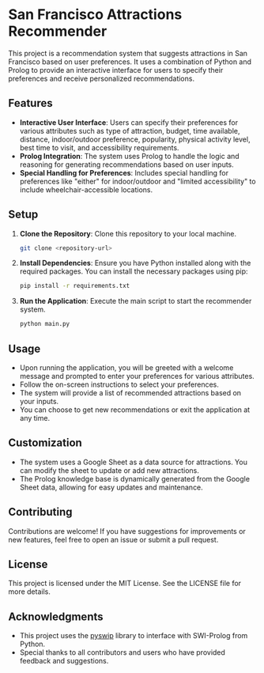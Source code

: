 # San Francisco Attractions Recommender

This project is a recommendation system that suggests attractions in San Francisco based on user preferences. It uses a combination of Python and Prolog to provide an interactive interface for users to specify their preferences and receive personalized recommendations.

## Features
- **Interactive User Interface**: Users can specify their preferences for various attributes such as type of attraction, budget, time available, distance, indoor/outdoor preference, popularity, physical activity level, best time to visit, and accessibility requirements.
- **Prolog Integration**: The system uses Prolog to handle the logic and reasoning for generating recommendations based on user inputs.
- **Special Handling for Preferences**: Includes special handling for preferences like "either" for indoor/outdoor and "limited accessibility" to include wheelchair-accessible locations.

## Setup
1. **Clone the Repository**: Clone this repository to your local machine.
   ```bash
   git clone <repository-url>
   ```
2. **Install Dependencies**: Ensure you have Python installed along with the required packages. You can install the necessary packages using pip:
   ```bash
   pip install -r requirements.txt
   ```
3. **Run the Application**: Execute the main script to start the recommender system.
   ```bash
   python main.py
   ```

## Usage
- Upon running the application, you will be greeted with a welcome message and prompted to enter your preferences for various attributes.
- Follow the on-screen instructions to select your preferences.
- The system will provide a list of recommended attractions based on your inputs.
- You can choose to get new recommendations or exit the application at any time.

## Customization
- The system uses a Google Sheet as a data source for attractions. You can modify the sheet to update or add new attractions.
- The Prolog knowledge base is dynamically generated from the Google Sheet data, allowing for easy updates and maintenance.

## Contributing
Contributions are welcome! If you have suggestions for improvements or new features, feel free to open an issue or submit a pull request.

## License
This project is licensed under the MIT License. See the LICENSE file for more details.

## Acknowledgments
- This project uses the [pyswip](https://github.com/yuce/pyswip) library to interface with SWI-Prolog from Python.
- Special thanks to all contributors and users who have provided feedback and suggestions.
